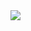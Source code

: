 <img src = "https://www.google.com/url?sa=i&url=https%3A%2F%2Fwww.webfx.com%2Fblog%2Fmarketing%2Fwhat-is-github%2F&psig=AOvVaw3PQAjH4WaAoP1kqPZNJH8f&ust=1711049416852000&source=images&cd=vfe&opi=89978449&ved=0CBIQjRxqFwoTCKDbgffJg4UDFQAAAAAdAAAAABAI">
